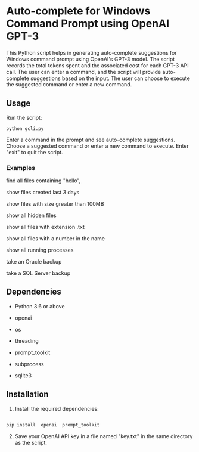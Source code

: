 
# Auto-complete for Windows Command Prompt using OpenAI GPT-3

  

This Python script helps in generating auto-complete suggestions for Windows command prompt using OpenAI's GPT-3 model. The script records the total tokens spent and the associated cost for each GPT-3 API call. The user can enter a command, and the script will provide auto-complete suggestions based on the input. The user can choose to execute the suggested command or enter a new command.




## Usage

  

Run the script:

  

    python gcli.py

  

Enter a command in the prompt and see auto-complete suggestions. Choose a suggested command or enter a new command to execute. Enter "exit" to quit the script.

### Examples

  
find all files containing "hello",

show files created last 3 days

show files with size greater than 100MB

show all hidden files

show all files with extension .txt

show all files with a number in the name
  
show all running processes

take an Oracle backup

take a SQL Server backup


## Dependencies

  

- Python 3.6 or above

- openai

- os

- threading

- prompt_toolkit

- subprocess

- sqlite3

  

## Installation

  

1. Install the required dependencies:

  

```bash

pip install  openai  prompt_toolkit

```

  

2. Save your OpenAI API key in a file named "key.txt" in the same directory as the script.

  

